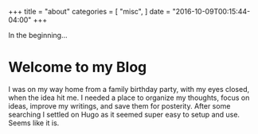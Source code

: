 +++
title = "about"
categories = [
  "misc",
]
date = "2016-10-09T00:15:44-04:00"
+++

In the beginning...

# Welcome to my Blog

I was on my way home from a family birthday party, with my eyes closed, when the idea hit me. I needed a place to organize my thoughts, focus on ideas, improve my writings, and save them for posterity.
After some searching I settled on Hugo as it seemed super easy to setup and use. Seems like it is.
